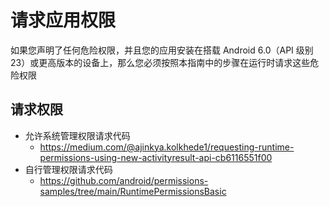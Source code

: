 # 请求应用权限

如果您声明了任何危险权限，并且您的应用安装在搭载 Android 6.0（API 级别 23）或更高版本的设备上，那么您必须按照本指南中的步骤在运行时请求这些危险权限

## 请求权限

+ 允许系统管理权限请求代码
  + https://medium.com/@ajinkya.kolkhede1/requesting-runtime-permissions-using-new-activityresult-api-cb6116551f00
+ 自行管理权限请求代码
  + https://github.com/android/permissions-samples/tree/main/RuntimePermissionsBasic

